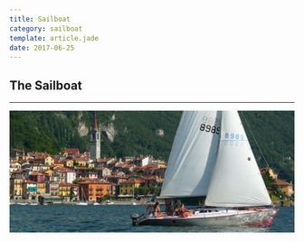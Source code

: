 ```yaml
---
title: Sailboat
category: sailboat
template: article.jade
date: 2017-06-25
---
```


## The Sailboat

---

![Sailboat](images/segelboot.jpg "Sailboat")
